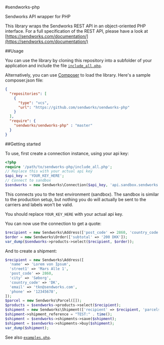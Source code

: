 #sendworks-php

Sendworks API wrapper for PHP

This library wraps the Sendworks REST API in an object-oriented PHP interface. For a full specification of the REST API, please have a look at [https://sendworks.com/documentation/](https://sendworks.com/documentation/)

##Usage

You can use the library by cloning this repository into a subfolder of your application and include the file [`include_all.php`](https://github.com/sendworks/sendworks-php/blob/master/include_all.php).

Alternatively, you can use [Composer](https://getcomposer.org/) to load the library. Here's a sample composer.json file:

```json
{
  "repositories": [
    {
      "type": "vcs",
      "url": "https://github.com/sendworks/sendworks-php"
    }
  ],
  "require": {
    "sendworks/sendworks-php" : "master"
  }
}
```

##Getting started

To use, first create a connection instance, using your api key:

```php
<?php
require '/path/to/sendworks-php/include_all.php';
// Replace this with your actual api key
$api_key = 'YOUR_KEY_HERE';
// Connect to sandbox
$sendworks = new Sendworks\Connection($api_key, 'api.sandbox.sendworks.com');
```

This connects you to the test environment (sandbox). The sandbox is similar to the production setup, but nothing you do will actually be sent to the carriers and labels won't be valid.

You should replace `YOUR_KEY_HERE` with your actual api key.

You can now use the connection to get a quote:

```php
$recipient = new Sendworks\Address(['post_code' => 2860, 'country_code' => 'DK']);
$order = new Sendworks\Order(['subtotal' => '200 DKK']);
var_dump($sendworks->products->select($recipient, $order));
```

And to create a shipment:

```php
$recipient = new Sendworks\Address([
  'name' => 'Lorem von Ipsum',
  'street1' => 'Mars Alle 1',
  'post_code' => 2860,
  'city' => 'Søborg',
  'country_code' => 'DK',
  'email' => 'tkn@sendworks.com',
  'phone' => '12345678',
]);
$parcel = new Sendworks\Parcel([]);
$products = $sendworks->products->select($recipient);
$shipment = new Sendworks\Shipment(['recipient' => $recipient, 'parcels' => [$parcel], 'product' => $products[0]]);
$shipment->shipment_reference = "TEST:" . time();
$shipment = $sendworks->shipments->save($shipment);
$shipment = $sendworks->shipments->buy($shipment);
var_dump($shipment);
```

See also [`examples.php`](https://github.com/sendworks/sendworks-php/blob/master/examples.php).
